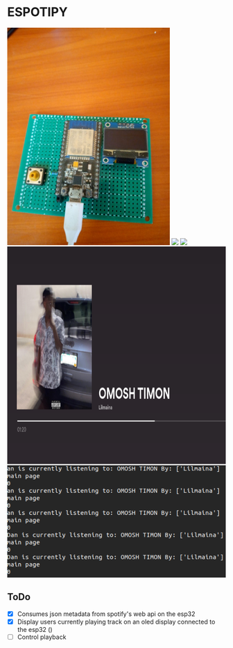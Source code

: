 # **ESPOTIPY**
<img height="500" src="images/board.jpeg" ></img>
<img height="500" src="images/board1.png" ></img>
<img height="500" src="images/board2.png" ></img>
<img height="500" src="images/spotify.png" ></img>
<img src="images/terminal.png" ></img>
## ToDo
- [x] Consumes json metadata from spotify's web api on the esp32
- [x] Display users currently playing track on an oled display connected to the esp32 ()
- [ ] Control playback
